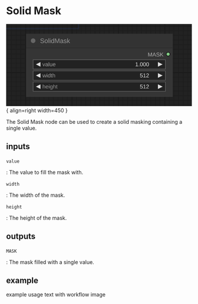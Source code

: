 # Solid Mask

![Solid Mask node](media/SolidMask.svg){ align=right width=450 }

The Solid Mask node can be used to create a solid masking containing a single value.

## inputs

`value`

:   The value to fill the mask with.

`width`

:   The width of the mask.

`height`

:   The height of the mask.

## outputs

`MASK`

:   The mask filled with a single value.

## example

example usage text with workflow image